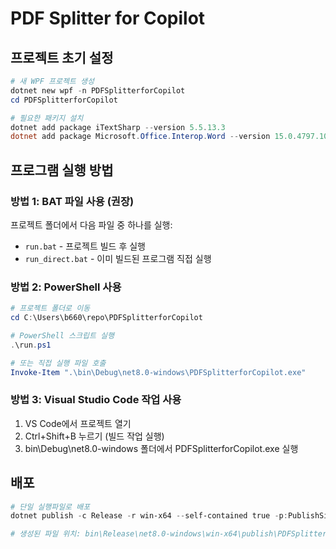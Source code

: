 # PDF Splitter for Copilot

## 프로젝트 초기 설정
```powershell
# 새 WPF 프로젝트 생성
dotnet new wpf -n PDFSplitterforCopilot
cd PDFSplitterforCopilot

# 필요한 패키지 설치
dotnet add package iTextSharp --version 5.5.13.3
dotnet add package Microsoft.Office.Interop.Word --version 15.0.4797.1004
```

## 프로그램 실행 방법

### 방법 1: BAT 파일 사용 (권장)
프로젝트 폴더에서 다음 파일 중 하나를 실행:
- `run.bat` - 프로젝트 빌드 후 실행
- `run_direct.bat` - 이미 빌드된 프로그램 직접 실행

### 방법 2: PowerShell 사용
```powershell
# 프로젝트 폴더로 이동
cd C:\Users\b660\repo\PDFSplitterforCopilot

# PowerShell 스크립트 실행
.\run.ps1

# 또는 직접 실행 파일 호출
Invoke-Item ".\bin\Debug\net8.0-windows\PDFSplitterforCopilot.exe"
```

### 방법 3: Visual Studio Code 작업 사용
1. VS Code에서 프로젝트 열기
2. Ctrl+Shift+B 누르기 (빌드 작업 실행)
3. bin\Debug\net8.0-windows 폴더에서 PDFSplitterforCopilot.exe 실행

## 배포

```powershell
# 단일 실행파일로 배포
dotnet publish -c Release -r win-x64 --self-contained true -p:PublishSingleFile=true -p:PublishTrimmed=true

# 생성된 파일 위치: bin\Release\net8.0-windows\win-x64\publish\PDFSplitterforCopilot.exe
```